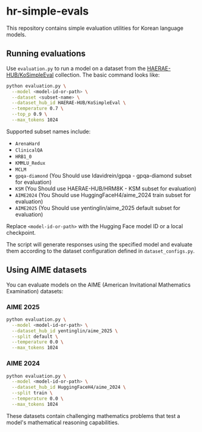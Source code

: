 # hr-simple-evals

This repository contains simple evaluation utilities for Korean language models.

## Running evaluations

Use `evaluation.py` to run a model on a dataset from the [HAERAE-HUB/KoSimpleEval](https://huggingface.co/datasets/HAERAE-HUB/KoSimpleEval) collection. The basic command looks like:

```bash
python evaluation.py \
  --model <model-id-or-path> \
  --dataset <subset-name> \
  --dataset_hub_id HAERAE-HUB/KoSimpleEval \
  --temperature 0.7 \
  --top_p 0.9 \
  --max_tokens 1024
```

Supported subset names include:

- `ArenaHard`
- `ClinicalQA`
- `HRB1_0`
- `KMMLU_Redux`
- `MCLM`
- `gpqa-diamond` (You Should use Idavidrein/gpqa - gpqa-diamond subset for evaluation)
- `KSM` (You Should use HAERAE-HUB/HRM8K - KSM subset for evaluation)
- `AIME2024` (You Should use HuggingFaceH4/aime_2024 train subset for evaluation)
- `AIME2025` (You Should use yentinglin/aime_2025 default subset for evaluation)

Replace `<model-id-or-path>` with the Hugging Face model ID or a local checkpoint.

The script will generate responses using the specified model and evaluate them according to the dataset configuration defined in `dataset_configs.py`.

## Using AIME datasets

You can evaluate models on the AIME (American Invitational Mathematics Examination) datasets:

### AIME 2025
```bash
python evaluation.py \
  --model <model-id-or-path> \
  --dataset_hub_id yentinglin/aime_2025 \
  --split default \
  --temperature 0.0 \
  --max_tokens 1024
```

### AIME 2024
```bash
python evaluation.py \
  --model <model-id-or-path> \
  --dataset_hub_id HuggingFaceH4/aime_2024 \
  --split train \
  --temperature 0.0 \
  --max_tokens 1024
```

These datasets contain challenging mathematics problems that test a model's mathematical reasoning capabilities.

